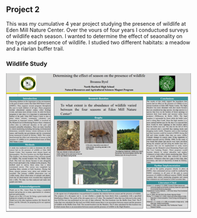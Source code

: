 ## Project 2

This was my cumulative 4 year project studying the presence of wildlife at Eden Mill Nature Center. Over the vours of four years I conductued surveys of wildlife each season. I wanted to determine the effect of seaonality on the type and presence of wildlife. I studied two different habitats: a meadow and a riarian buffer trail.

### Wildlife Study

<img src="../images/capstone.PNG?raw=true"/>
